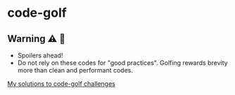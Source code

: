 # code-golf

## Warning :warning: :stop_sign:

- Spoilers ahead!
- Do not rely on these codes for "good practices". Golfing rewards brevity more
  than clean and performant codes.

[My solutions to code-golf challenges](https://code-golf.io/users/ashwinvis)
